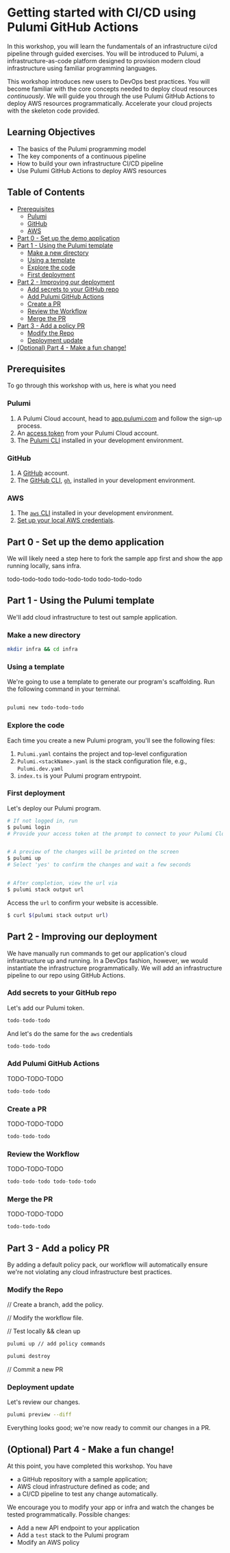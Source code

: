 # Getting started with CI/CD using Pulumi GitHub Actions

In this workshop, you will learn the fundamentals of an infrastructure ci/cd pipeline through guided exercises. You will be introduced to Pulumi, a infrastructure-as-code platform designed to provision modern cloud infrastructure using familiar programming languages.

This workshop introduces new users to DevOps best practices. You will become familiar with the core concepts needed to deploy cloud resources _continuously_. We will guide you through the use Pulumi GitHub Actions to deploy AWS resources programmatically. Accelerate your cloud projects with the skeleton code provided.

## Learning Objectives

- The basics of the Pulumi programming model
- The key components of a continuous pipeline
- How to build your own infrastructure CI/CD pipeline
- Use Pulumi GitHub Actions to deploy AWS resources

## Table of Contents 
   * [Prerequisites](#prerequisites)
      * [Pulumi](#pulumi)
      * [GitHub](#github)
      * [AWS](#aws)
   * [Part 0 - Set up the demo application](#part-0---set-up-the-demo-application)
   * [Part 1 - Using the Pulumi template](#part-1---using-the-pulumi-template)
      * [Make a new directory](#make-a-new-directory)
      * [Using a template](#using-a-template)
      * [Explore the code](#explore-the-code)
      * [First deployment](#first-deployment)
   * [Part 2 - Improving our deployment](#part-2---improving-our-deployment)
      * [Add secrets to your GitHub repo](#add-secrets-to-your-github-repo)
      * [Add Pulumi GitHub Actions](#add-pulumi-github-actions)
      * [Create a PR](#create-a-pr)
      * [Review the Workflow](#review-the-workflow)
      * [Merge the PR](#merge-the-pr)
   * [Part 3 - Add a policy PR](#part-3---add-a-policy-pr)
      * [Modify the Repo](#modify-the-repo)
      * [Deployment update](#deployment-update)
   * [(Optional) Part 4 - Make a fun change!](#optional-part-4---make-a-fun-change)

## Prerequisites

To go through this workshop with us, here is what you need

### Pulumi

1. A Pulumi Cloud account, head to [app.pulumi.com](https://app.pulumi.com/signup/?utm_source=da&utm_medium=referral&utm_campaign=workshops&utm_content=ced-fall2022-workshops) and follow the sign-up process.
2. An [access token](https://www.pulumi.com/docs/intro/pulumi-service/accounts/#access-tokens?utm_source=da&utm_medium=referral&utm_campaign=workshops&utm_content=ced-fall2022-workshops) from your Pulumi Cloud account.
3. The [Pulumi CLI]((https://www.pulumi.com/docs/get-started/install/?utm_source=da&utm_medium=referral&utm_campaign=workshops&utm_content=ced-fall2022-workshops)) installed in your development environment.

### GitHub

1. A [GitHub](https://github.com/join) account.
2. The [GitHub CLI](https://cli.github.com/), [`gh`](https://cli.github.com/), installed in your development environment.

### AWS

1. The [`aws` CLI](https://docs.aws.amazon.com/cli/latest/userguide/getting-started-install.html) installed in your development environment.
2. [Set up your local AWS credentials](https://www.pulumi.com/registry/packages/aws/installation-configuration/#credentials).

## Part 0 - Set up the demo application

We will likely need a step here to fork the sample app first and show the app running locally, sans infra.

todo-todo-todo todo-todo-todo todo-todo-todo

## Part 1 - Using the Pulumi template

We'll add cloud infrastructure to test out sample application.

### Make a new directory

```bash
mkdir infra && cd infra
```

### Using a template

We're going to use a template to generate our program's scaffolding. Run the following command in your terminal.

```bash

pulumi new todo-todo-todo
```

### Explore the code

Each time you create a new Pulumi program, you'll see the following files:

1. `Pulumi.yaml` contains the project and top-level configuration
2. `Pulumi.<stackName>.yaml` is the stack configuration file, e.g., `Pulumi.dev.yaml`
3. `index.ts` is your Pulumi program entrypoint.

### First deployment

Let's deploy our Pulumi program.

```bash
# If not logged in, run
$ pulumi login
# Provide your access token at the prompt to connect to your Pulumi Cloud account


# A preview of the changes will be printed on the screen
$ pulumi up
# Select 'yes' to confirm the changes and wait a few seconds


# After completion, view the url via
$ pulumi stack output url
```

Access the `url` to confirm your website is accessible.

```bash
$ curl $(pulumi stack output url)
```

## Part 2 - Improving our deployment

We have manually run commands to get our application's cloud infrastructure up and running. In a DevOps fashion, however, we would instantiate the infrastructure programmatically. We will add an infrastructure pipeline to our repo using GitHub Actions.

### Add secrets to your GitHub repo

Let's add our Pulumi token.

```ts
todo-todo-todo
```

And let's do the same for the `aws` credentials

```ts
todo-todo-todo
```

### Add Pulumi GitHub Actions

TODO-TODO-TODO

```ts
todo-todo-todo
```

### Create a PR

TODO-TODO-TODO

```ts
todo-todo-todo
```

### Review the Workflow

TODO-TODO-TODO

```ts
todo-todo-todo todo-todo-todo
```

### Merge the PR

TODO-TODO-TODO

```bash
todo-todo-todo
```

## Part 3 - Add a policy PR

By adding a default policy pack, our workflow will automatically ensure we're not violating any cloud infrastructure best practices.

### Modify the Repo

// Create a branch, add the policy.

// Modify the workflow file.

// Test locally && clean up

```bash
pulumi up // add policy commands

pulumi destroy

```

// Commit a new PR

### Deployment update

Let's review our changes.

```bash
pulumi preview --diff
```

Everything looks good; we're now ready to commit our changes in a PR.

## (Optional) Part 4 - Make a fun change!

At this point, you have completed this workshop. You have 
- a GitHub repository with a sample application; 
- AWS cloud infrastructure defined as code; and
- a CI/CD pipeline to test any change automatically. 

We encourage you to modify your app or infra and watch the changes be tested programmatically. Possible changes:

- Add a new API endpoint to your application
- Add a `test` stack to the Pulumi program
- Modify an AWS policy
